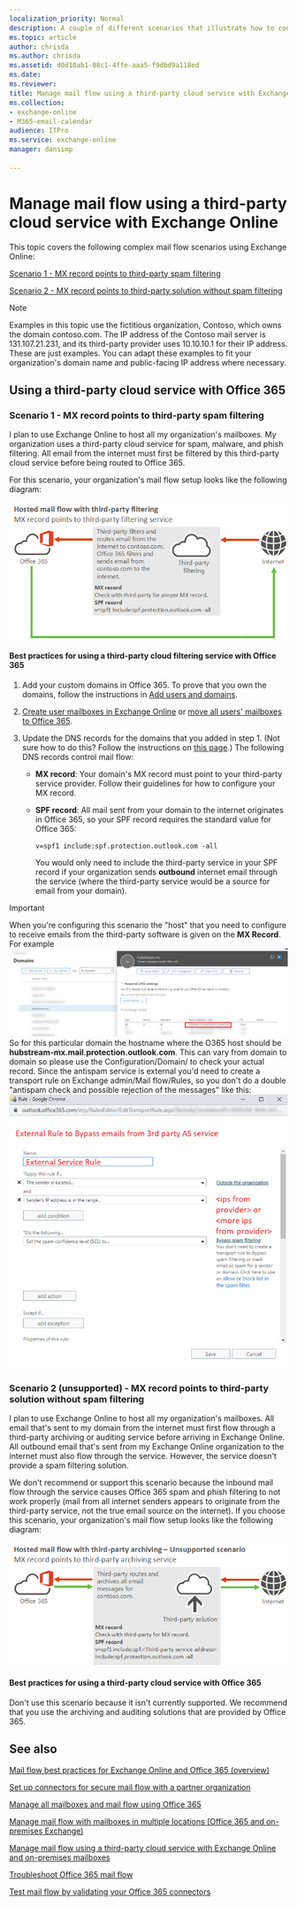 ```yaml
---
localization_priority: Normal
description: A couple of different scenarios that illustrate how to configure Exchange Online mail flow through a third-party cloud service.
ms.topic: article
author: chrisda
ms.author: chrisda
ms.assetid: d0d10ab1-08c1-4ffe-aaa5-f9dbd9a118ed
ms.date: 
ms.reviewer: 
title: Manage mail flow using a third-party cloud service with Exchange Online
ms.collection: 
- exchange-online
- M365-email-calendar
audience: ITPro
ms.service: exchange-online
manager: dansimp

---
```


# Manage mail flow using a third-party cloud service with Exchange Online

This topic covers the following complex mail flow scenarios using Exchange Online:

[Scenario 1 - MX record points to third-party spam filtering](#scenario-1---mx-record-points-to-third-party-spam-filtering)

[Scenario 2 - MX record points to third-party solution without spam filtering](#scenario-2-unsupported---mx-record-points-to-third-party-solution-without-spam-filtering)

> [!NOTE]
> Examples in this topic use the fictitious organization, Contoso, which owns the domain contoso.com. The IP address of the Contoso mail server is 131.107.21.231, and its third-party provider uses 10.10.10.1 for their IP address. These are just examples. You can adapt these examples to fit your organization's domain name and public-facing IP address where necessary.

## Using a third-party cloud service with Office 365

### Scenario 1 - MX record points to third-party spam filtering

I plan to use Exchange Online to host all my organization's mailboxes. My organization uses a third-party cloud service for spam, malware, and phish filtering. All email from the internet must first be filtered by this third-party cloud service before being routed to Office 365.

For this scenario, your organization's mail flow setup looks like the following diagram:

![Mail flow diagram showing inbound email from the internet to a third-party filtering service to Office 365 and from outbound mail from Office 365 to the internet.](../media/a8ee0cd5-6a4c-4e57-9030-0f233def25f3v2.png)

#### Best practices for using a third-party cloud filtering service with Office 365

1. Add your custom domains in Office 365. To prove that you own the domains, follow the instructions in [Add users and domains](https://go.microsoft.com/fwlink/p/?LinkId=708999).

2. [Create user mailboxes in Exchange Online](../recipients-in-exchange-online/create-user-mailboxes.md) or [move all users' mailboxes to Office 365](https://go.microsoft.com/fwlink/p/?LinkId=524030).

3. Update the DNS records for the domains that you added in step 1. (Not sure how to do this? Follow the instructions on [this page](https://go.microsoft.com/fwlink/p/?LinkID=534835).) The following DNS records control mail flow:

   - **MX record**: Your domain's MX record must point to your third-party service provider. Follow their guidelines for how to configure your MX record.

   - **SPF record**: All mail sent from your domain to the internet originates in Office 365, so your SPF record requires the standard value for Office 365:

     ```
     v=spf1 include:spf.protection.outlook.com -all
     ```

     You would only need to include the third-party service in your SPF record if your organization sends **outbound** internet email through the service (where the third-party service would be a source for email from your domain).

> [!IMPORTANT]
> When you're configuring this scenario the "host" that you need to configure to receive emails from the third-party software is given on the **MX Record**. For example
> ![Hubstream.mx Domain host configuration](../../../README-media/ThirdPartyHostconfig.png) 
> So for this particular domain the hostname where the O365 host should be  **hubstream-mx.mail.protection.outlook.com**. This can vary from domain to domain so please use the Configuration/Domain/<and click on domain> to check your actual record.
> Since the antispam service is external you'd need to create a transport rule on Exchange admin/Mail flow/Rules, so you don't do a double "antispam check and possible rejection of the messages" like this:
> ![Hubstream.mx Domain host configuration](../../../README-media/TransportRuleFor3rdParty.png) 



### Scenario 2 (unsupported) - MX record points to third-party solution without spam filtering

I plan to use Exchange Online to host all my organization's mailboxes. All email that's sent to my domain from the internet must first flow through a third-party archiving or auditing service before arriving in Exchange Online. All outbound email that's sent from my Exchange Online organization to the internet must also flow through the service. However, the service doesn't provide a spam filtering solution.

We don't recommend or support this scenario because the inbound mail flow through the service causes Office 365 spam and phish filtering to not work properly (mail from all internet senders appears to originate from the third-party service, not the true email source on the internet). If you choose this scenario, your organization's mail flow setup looks like the following diagram:

![Mail flow diagram showing inbound mail from the internet to a third-party solution to Office 365 and outbound mail from Office 365 to the third-party solution to the internet.](../media/05300b2e-1223-4eb2-87df-b3370fac9f91.png)

#### Best practices for using a third-party cloud service with Office 365

Don't use this scenario because it isn't currently supported. We recommend that you use the archiving and auditing solutions that are provided by Office 365.

## See also

[Mail flow best practices for Exchange Online and Office 365 (overview)](mail-flow-best-practices.md)

[Set up connectors for secure mail flow with a partner organization](use-connectors-to-configure-mail-flow/set-up-connectors-for-secure-mail-flow-with-a-partner.md)

[Manage all mailboxes and mail flow using Office 365](manage-mailboxes-with-office-365.md)

[Manage mail flow with mailboxes in multiple locations (Office 365 and on-premises Exchange)](manage-mail-flow-for-multiple-locations.md)

[Manage mail flow using a third-party cloud service with Exchange Online and on-premises mailboxes](manage-mail-flow-on-office-365-and-on-prem.md)

[Troubleshoot Office 365 mail flow](troubleshoot-mail-flow.md)

[Test mail flow by validating your Office 365 connectors](test-mail-flow.md)
